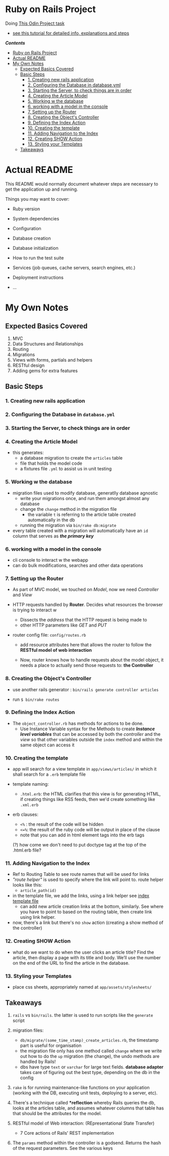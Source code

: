 # Ruby on Rails Project

Doing [This Odin Project task](https://www.theodinproject.com/courses/web-development-101/lessons/ruby-on-rails?ref=lnav#assignment)

- [see this tutorial for detailed info, explanations and steps](http://tutorials.jumpstartlab.com/projects/blogger.html)

**_Contents_**

- [Ruby on Rails Project](#ruby-on-rails-project)
- [Actual README](#actual-readme)
- [My Own Notes](#my-own-notes)
  - [Expected Basics Covered](#expected-basics-covered)
  - [Basic Steps](#basic-steps)
    - [1. Creating new rails application](#1-creating-new-rails-application)
    - [2. Configuring the Database in database.yml](#2-configuring-the-database-in-databaseyml)
    - [3. Starting the Server, to check things are in order](#3-starting-the-server-to-check-things-are-in-order)
    - [4. Creating the Article Model](#4-creating-the-article-model)
    - [5. Working w the database](#5-working-w-the-database)
    - [6. working with a model in the console](#6-working-with-a-model-in-the-console)
    - [7. Setting up the Router](#7-setting-up-the-router)
    - [8. Creating the Object's Controller](#8-creating-the-objects-controller)
    - [9. Defining the Index Action](#9-defining-the-index-action)
    - [10. Creating the template](#10-creating-the-template)
    - [11. Adding Navigation to the Index](#11-adding-navigation-to-the-index)
    - [12. Creating SHOW Action](#12-creating-show-action)
    - [13. Styling your Templates](#13-styling-your-templates)
  - [Takeaways](#takeaways)

# Actual README

This README would normally document whatever steps are necessary to get the
application up and running.

Things you may want to cover:

- Ruby version

- System dependencies

- Configuration

- Database creation

- Database initialization

- How to run the test suite

- Services (job queues, cache servers, search engines, etc.)

- Deployment instructions

- ...

# My Own Notes

## Expected Basics Covered

1. MVC
2. Data Structures and Relationships
3. Routing
4. Migrations
5. Views with forms, partials and helpers
6. RESTful design
7. Adding gems for extra features

## Basic Steps

### 1. Creating new rails application

### 2. Configuring the Database in `database.yml`

### 3. Starting the Server, to check things are in order

### 4. Creating the Article Model

- this generates:
  - a database migration to create the `articles` table
  - file that holds the model code
  - a fixtures file `.yml` to assist us in unit testing

### 5. Working w the database

- migration files used to modify database, generatlly database agnostic
  - write your migrations once, and run them amongst almost any database
  - change the `change` method in the migration file
    - the variable `t` is referring to the article table created automatically in the db
  - running the migration via `bin/rake db:migrate`
- every table created with a migration will automatically have an `id` column that serves as **_the primary key_**

### 6. working with a model in the console

- cli console to interact w the webapp
- can do bulk modifications, searches and other data operations

### 7. Setting up the Router

- As part of MVC model, we touched on _Model_, now we need _Controller_ and _View_
- HTTP requests handled by **Router**. Decides what resources the browser is trying to interact w

  - Dissects the _address_ that the HTTP request is being made to
  - other HTTP parameters like _GET_ and _PUT_

- router config file: `config/routes.rb`

  - add resource attributes here that allows the router to follow the **RESTful model of web interaction**

  - Now, router knows how to handle requests about the model object, it needs a place to actually send those requests to: **the Controller**

### 8. Creating the Object's Controller

- use another rails generator : `bin/rails generate controller articles`

- run `$ bin/rake routes`

### 9. Defining the Index Action

- The `object_controller.rb` has methods for actions to be done.
  - Use Instance Variable syntax for the Methods to create **_Instance level variables_** that can be accessed by both the _controller_ and the _view_ so that other variables outside the `index` method and within the same object can access it

### 10. Creating the template

- app will search for a view template in `app/views/articles/` in which it shall search for a `.erb` template file
- template naming:

  - `.html.erb`: the HTML clarifies that this view is for generating HTML, if creating things like RSS feeds, then we'd create something like `.xml.erb`

- erb clauses:

  - `<%` : the result of the code will be hidden
  - `<=%`: the result of the ruby code will be output in place of the clause
  - note that you can add in html element tags into the erb tags

  (?) how come we don't need to put doctype tag at the top of the .html.erb file?

### 11. Adding Navigation to the Index

- Ref to Routing Table to see route names that will be used for links
- _"route helper"_ is used to specify where the link will point to. route helper looks like this:
  - `article_path(id)`
- in the template file, we add the links, using a link helper see [index template file](/backend/webdev101_ruby_on_rails/blogger/app/views/articles/index.html.erb)
  - can add new article creation links at the bottom, similarly. See where you have to point to based on the routing table, then create link using link helper.
- now, there's a link but there's no `show` action (creating a show method of the controller)

### 12. Creating SHOW Action

- what do we want to do when the user clicks an article title? Find the article, then display a page with its title and body. We’ll use the number on the end of the URL to find the article in the database.


### 13. Styling your Templates

- place css sheets, appropriately named at `app/assets/stylesheets/`

## Takeaways

1. `rails` vs `bin/rails`. the latter is used to run scripts like the `generate` script

2. migration files:

   - `db/migrate/(some_time_stamp)_create_articles.rb`, the timestamp part is useful for organisation
   - the migration file only has one method called `change` where we write out how to do the `up` migration (the change), the undo methods are
     handled by Rails!
   - dbs have type `text` or `varchar` for large text fields. **database adapter** takes care of figuring out the best type, depending on the db in the config

3. `rake` is for running maintenance-like functions on your application (working with the DB, executing unit tests, deploying to a server, etc).

4. There's a technique called **\*reflection** whereby Rails queries the db, looks at the articles table, and assumes whatever columns that table has that should be the attributes for the model.

5. RESTful model of Web interaction: (REpresentational State Transfer)

   - 7 Core actions of Rails' REST implementation

6. The `params` method within the controller is a godsend. Returns the hash of the request parameters. See the various keys 
